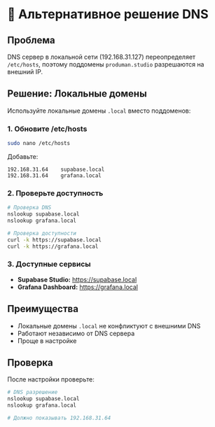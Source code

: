 # 🔄 Альтернативное решение DNS

## Проблема

DNS сервер в локальной сети (192.168.31.127) переопределяет `/etc/hosts`, поэтому поддомены `produman.studio` разрешаются на внешний IP.

## Решение: Локальные домены

Используйте локальные домены `.local` вместо поддоменов:

### 1. Обновите /etc/hosts

```bash
sudo nano /etc/hosts
```

Добавьте:
```
192.168.31.64    supabase.local
192.168.31.64    grafana.local
```

### 2. Проверьте доступность

```bash
# Проверка DNS
nslookup supabase.local
nslookup grafana.local

# Проверка доступности
curl -k https://supabase.local
curl -k https://grafana.local
```

### 3. Доступные сервисы

- **Supabase Studio:** https://supabase.local
- **Grafana Dashboard:** https://grafana.local

## Преимущества

- Локальные домены `.local` не конфликтуют с внешними DNS
- Работают независимо от DNS сервера
- Проще в настройке

## Проверка

После настройки проверьте:

```bash
# DNS разрешение
nslookup supabase.local
nslookup grafana.local

# Должно показывать 192.168.31.64
```
